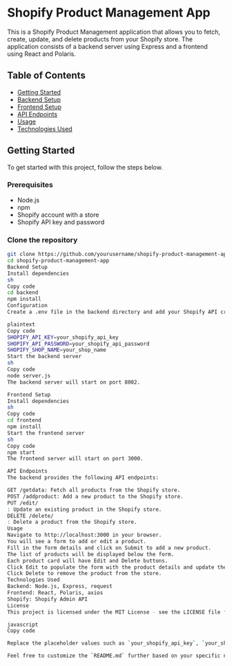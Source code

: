 # Shopify Product Management App

This is a Shopify Product Management application that allows you to fetch, create, update, and delete products from your Shopify store. The application consists of a backend server using Express and a frontend using React and Polaris.

## Table of Contents

- [Getting Started](#getting-started)
- [Backend Setup](#backend-setup)
- [Frontend Setup](#frontend-setup)
- [API Endpoints](#api-endpoints)
- [Usage](#usage)
- [Technologies Used](#technologies-used)

## Getting Started

To get started with this project, follow the steps below.

### Prerequisites

- Node.js
- npm
- Shopify account with a store
- Shopify API key and password

### Clone the repository

```sh
git clone https://github.com/yourusername/shopify-product-management-app.git
cd shopify-product-management-app
Backend Setup
Install dependencies
sh
Copy code
cd backend
npm install
Configuration
Create a .env file in the backend directory and add your Shopify API credentials:

plaintext
Copy code
SHOPIFY_API_KEY=your_shopify_api_key
SHOPIFY_API_PASSWORD=your_shopify_api_password
SHOPIFY_SHOP_NAME=your_shop_name
Start the backend server
sh
Copy code
node server.js
The backend server will start on port 8002.

Frontend Setup
Install dependencies
sh
Copy code
cd frontend
npm install
Start the frontend server
sh
Copy code
npm start
The frontend server will start on port 3000.

API Endpoints
The backend provides the following API endpoints:

GET /getdata: Fetch all products from the Shopify store.
POST /addproduct: Add a new product to the Shopify store.
PUT /edit/
: Update an existing product in the Shopify store.
DELETE /delete/
: Delete a product from the Shopify store.
Usage
Navigate to http://localhost:3000 in your browser.
You will see a form to add or edit a product.
Fill in the form details and click on Submit to add a new product.
The list of products will be displayed below the form.
Each product card will have Edit and Delete buttons.
Click Edit to populate the form with the product details and update them.
Click Delete to remove the product from the store.
Technologies Used
Backend: Node.js, Express, request
Frontend: React, Polaris, axios
Shopify: Shopify Admin API
License
This project is licensed under the MIT License - see the LICENSE file for details.

javascript
Copy code

Replace the placeholder values such as `your_shopify_api_key`, `your_shopify_api_password`, and `your_shop_name` with your actual Shopify credentials.

Feel free to customize the `README.md` further based on your specific needs and additional de